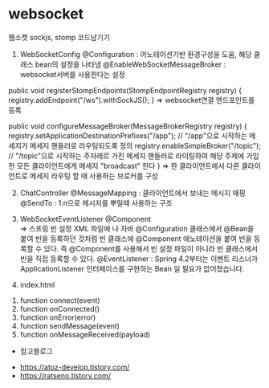 # websocket
웹소켓 sockjs, stomp 코드남기기

1. WebSocketConfig
@Configuration : 어노테이션기반 환경구성을 도움, 해당 클래스 bean의 설정을 나타냄 
@EnableWebSocketMessageBroker : websocket서버를 사용한다는 설정

public void registerStompEndpoints(StompEndpointRegistry registry) {
    registry.addEndpoint("/ws").withSockJS();
}
=> websocket연결 엔드포인트를 등록

public void configureMessageBroker(MessageBrokerRegistry registry) {
    registry.setApplicationDestinationPrefixes("/app"); 
    // "/app"으로 시작하는 메세지가 메세지 핸들러로 라우팅되도록 정의
    registry.enableSimpleBroker("/topic");
    // "/topic"으로 시작하는 주자레르 가진 메세지 핸들러로 라이팅하여 해당 주제에 가입한 모든 클라이언트에게 메세지 "broadcast" 한다
}
=> 한 클라이언트에서 다른 클라이언트로 메세지 라우팅 할 때 사용하는 브로커를 구성


2. ChatController
@MessageMapping : 클라이언트에서 보내는 메시지 매핑
@SendTo : 1:n으로 메시지를 뿌릴때 사용하는 구조

3. WebSocketEventListener
@Component  
 => 스프링 빈 설정 XML 파일에 <bean id="..." class="..."/>나 자바 @Configuration 클래스에서 @Bean을 붙여 빈을 등록하던 것처럼 빈 클래스에 @Component 애노테이션을 붙여 빈을 등록할 수 있다.
    즉 @Component를 사용해서 빈 설정 파일이 아니라 빈 클래스에서 빈을 직접 등록할 수 있다.
@EventListener : Spring 4.2부터는 이벤트 리스너가 ApplicationListener 인터페이스를 구현하는 Bean 일 필요가 없어졌습니다.

4. index.html
 1) function connect(event)
 2) function onConnected()
 3) function onError(error)
 4) function sendMessage(event)
 5) function onMessageReceived(payload)



* 참고블로그
- https://atoz-develop.tistory.com/
- https://ratseno.tistory.com/
 